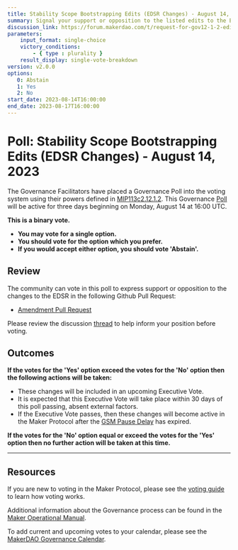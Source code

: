 ```yaml
---
title: Stability Scope Bootstrapping Edits (EDSR Changes) - August 14, 2023
summary: Signal your support or opposition to the listed edits to the EDSR described in the Stability Scope.
discussion_link: https://forum.makerdao.com/t/request-for-gov12-1-2-edit-to-the-stability-scope-to-quickly-modify-enhanced-dsr-based-on-observed-data/21581
parameters:
    input_format: single-choice
    victory_conditions:
        - { type : plurality }
    result_display: single-vote-breakdown
version: v2.0.0
options:
   0: Abstain
   1: Yes
   2: No
start_date: 2023-08-14T16:00:00
end_date: 2023-08-17T16:00:00
---
```

# Poll: Stability Scope Bootstrapping Edits (EDSR Changes) - August 14, 2023

The Governance Facilitators have placed a Governance Poll into the voting system using their powers defined in [MIP113c2.12.1.2](https://mips.makerdao.com/mips/details/MIP113#12-1-2). This Governance [Poll](https://manual.makerdao.com/governance/governance-cycle/weekly-governance-cycle#weekly-governance-cycle-definitions-mip16c1) will be active for three days beginning on Monday, August 14 at 16:00 UTC.

**This is a binary vote.**
- **You may vote for a single option.**
- **You should vote for the option which you prefer.**
- **If you would accept either option, you should vote 'Abstain'.**

## Review

The community can vote in this poll to express support or opposition to the changes to the EDSR in the following Github Pull Request:
* [Amendment Pull Request](https://github.com/makerdao/mips/pull/948/files)

Please review the discussion [thread](https://forum.makerdao.com/t/request-for-gov12-1-2-edit-to-the-stability-scope-to-quickly-modify-enhanced-dsr-based-on-observed-data/21581) to help inform your position before voting.

## Outcomes

**If the votes for the 'Yes' option exceed the votes for the 'No' option then the following actions will be taken:**
* These changes will be included in an upcoming Executive Vote.
* It is expected that this Executive Vote will take place within 30 days of this poll passing, absent external factors.
* If the Executive Vote passes, then these changes will become active in the Maker Protocol after the [GSM Pause Delay](https://manual.makerdao.com/parameter-index/core/param-gsm-pause-delay) has expired.

**If the votes for the 'No' option equal or exceed the votes for the 'Yes' option then no further action will be taken at this time.**

---

## Resources

If you are new to voting in the Maker Protocol, please see the [voting guide](https://manual.makerdao.com/governance/voting-in-makerdao/on-chain-governance) to learn how voting works.

Additional information about the Governance process can be found in the [Maker Operational Manual](https://manual.makerdao.com).

To add current and upcoming votes to your calendar, please see the [MakerDAO Governance Calendar](https://manual.makerdao.com/makerdao/calendars/governance-calendar).
